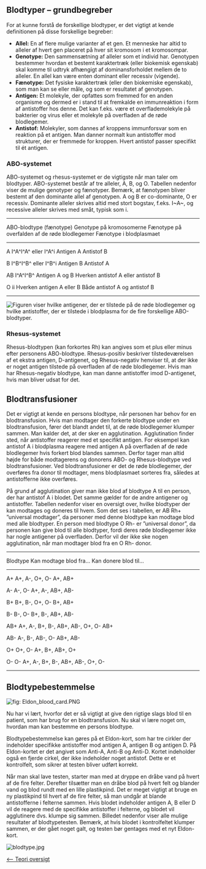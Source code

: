 Blodtyper – grundbegreber
-------------------------

For at kunne forstå de forskellige blodtyper, er det vigtigt at kende
definitionen på disse forskellige begreber:

-   **Allel:** En af flere mulige varianter af et gen. Et menneske har
    altid to alleler af hvert gen placeret på hver sit kromosom i et
    kromosompar.
-   **Genotype:** Den sammensætning af alleler som et individ har.
    Genotypen bestemmer hvordan et bestemt karaktertræk (eller biokemisk
    egenskab) skal komme til udtryk afhængigt af dominansforholdet
    mellem de to alleler. En allel kan være enten dominant eller
    recessiv (vigende).
-   **Fænotype:** Det fysiske karaktertræk (eller den biokemiske
    egenskab), som man kan se eller måle, og som er resultatet af
    genotypen.
-   **Antigen:** Et molekyle, der opfattes som fremmed for en anden
    organisme og dermed er i stand til at fremkalde en immunreaktion i
    form af antistoffer hos denne. Det kan f.eks. være et
    overflademolekyle på bakterier og virus eller et molekyle på
    overfladen af de røde blodlegemer.
-   **Antistof:** Molekyler, som dannes af kroppens immunforsvar som en
    reaktion på et antigen. Man danner normalt kun antistoffer mod
    strukturer, der er fremmede for kroppen. Hvert antistof passer
    specifikt til ét antigen.

### ABO-systemet

ABO-systemet og rhesus-systemet er de vigtigste når man taler om
blodtyper. ABO-systemet består af tre alleler, A, B, og O. Tabellen
nedenfor viser de mulige genotyper og fænotyper. Bemærk, at fænotypen
bliver bestemt af den dominante allel af genotypen. A og B er
co-dominante, O er recessiv. Dominante alleler skrives altid med stort
bogstav, f.eks. I~A~, og recessive alleler skrives med småt, typisk som
i.

  ------------------------------------------------------------------------------------------------------------------------------------------
  ABO-blodtype (fænotype)   Genotype på kromosomerne   Fænotype på overfalden af de røde blodlegemer   Fænotype i blodplasmaet
                                                                                                       
  ------------------------- -------------------------- ----------------------------------------------- -------------------------------------
  A                         I^A^I^A^ eller I^A^i       Antigen A                                       Antistof B
                                                                                                       

  B                         I^B^I^B^ eller I^B^i       Antigen B                                       Antistof A
                                                                                                       

  AB                        I^A^I^B^                   Antigen A og B                                  Hverken antistof A eller antistof B
                                                                                                       

  O                         ii                         Hverken antigen A eller B                       Både antistof A og antistof B
                                                                                                       
  ------------------------------------------------------------------------------------------------------------------------------------------

![Figuren viser hvilke antigener, der er tilstede på de røde blodlegemer og hvilke antistoffer, der er tilstede i blodplasma for de fire forskellige ABO-blodtyper.](https://s3-us-west-2.amazonaws.com/labster/wiki/media/Antigen.jpg "Figuren viser hvilke antigener, der er tilstede på de røde blodlegemer og hvilke antistoffer, der er tilstede i blodplasma for de fire forskellige ABO-blodtyper.") 

### Rhesus-systemet

Rhesus-blodtypen (kan forkortes Rh) kan angives som et plus eller minus
efter personens ABO-blodtype. Rhesus-positiv beskriver tilstedeværelsen
af et ekstra antigen, D-antigenet, og Rhesus-negativ henviser til, at
der ikke er noget antigen tilstede på overfladen af de røde blodlegemer.
Hvis man har Rhesus-negativ blodtype, kan man danne antistoffer imod
D-antigenet, hvis man bliver udsat for det.

Blodtransfusioner
-----------------

Det er vigtigt at kende en persons blodtype, når personen har behov for
en blodtransfusion. Hvis man modtager den forkerte blodtype under en
blodtransfusion, fører det blandt andet til, at de røde blodlegemer
klumper sammen. Man kalder det, at der sker en agglutination.
Agglutination finder sted, når antistoffer reagerer med et specifikt
antigen. For eksempel kan antistof A i blodplasma reagere med antigen A
på overfladen af de røde blodlegemer hvis forkert blod blandes sammen.
Derfor tager man altid højde for både modtagerens og donorens ABO- og
Rhesus-blodtype ved blodtransfusioner. Ved blodtransfusioner er det de
røde blodlegemer, der overføres fra donor til modtager, mens
blodplasmaet sorteres fra, således at antistofferne ikke overføres.

På grund af agglutination giver man ikke blod af blodtype A til en
person, der har antistof A i blodet. Det samme gælder for de andre
antigener og antistoffer. Tabellen nedenfor viser en oversigt over,
hvilke blodtyper der kan modtages og doneres til hvem. Som det ses i
tabellen, er AB Rh+ ”universal modtager”, da personer med denne blodtype
kan modtage blod med alle blodtyper. En person med blodtype O Rh- er
”universal donor”, da personen kan give blod til alle blodtyper, fordi
deres røde blodlegemer ikke har nogle antigener på overfladen. Derfor
vil der ikke ske nogen agglutination, når man modtager blod fra en O Rh-
donor.

  --------------------------------------------------------------------------------
  Blodtype   Kan modtage blod fra...            Kan donere blod til...
                                                
  ---------- ---------------------------------- ----------------------------------
  A+         A+, A-, O+, O-                     A+, AB+
                                                

  A-         A-, O-                             A+, A-, AB+, AB-
                                                

  B+         B+, B-, O+, O-                     B+, AB+
                                                

  B-         B-, O-                             B+, B-, AB+, AB-
                                                

  AB+        A+, A-, B+, B-, AB+, AB-, O+, O-   AB+
                                                

  AB-        A-, B-, AB-, O-                    AB+, AB-
                                                

  O+         O+, O-                             A+, B+, AB+, O+
                                                

  O-         O-                                 A+, A-, B+, B-, AB+, AB-, O+, O-
                                                
  --------------------------------------------------------------------------------

Blodtypebestemmelse
-------------------

![](https://s3-us-west-2.amazonaws.com/labster/wiki/media/Eldon_blood_card.PNG "fig: Eldon_blood_card.PNG")

Nu har vi lært,
hvorfor det er så vigtigt at give den rigtige slags blod til en patient,
som har brug for en blodtransfusion. Nu skal vi lære noget om, hvordan
man kan bestemme en persons blodtype.

Blodtypebestemmelse kan gøres på et Eldon-kort, som har tre cirkler der
indeholder specifikke antistoffer mod antigen A, antigen B og antigen D.
På Eldon-kortet er det angivet som Anti-A, Anti-B og Anti-D. Kortet
indeholder også en fjerde cirkel, der ikke indeholder noget antistof.
Dette er et kontrolfelt, som sikrer at testen bliver udført korrekt.

Når man skal lave testen, starter man med at dryppe en dråbe vand på
hvert af de fire felter. Derefter tilsætter man en dråbe blod på hvert
felt og blander vand og blod rundt med en lille plastikpind. Det er
meget vigtigt at bruge en ny plastikpind til hvert af de fire felter, så
man undgår at blande antistofferne i felterne sammen. Hvis blodet
indeholder antigen A, B eller D vil de reagere med de specifikke
antistoffer i felterne, og blodet vil agglutinere dvs. klumpe sig
sammen. Billedet nedenfor viser alle mulige resultater af
blodtypetesten. Bemærk, at hvis blodet i kontrolfeltet klumper sammen,
er der gået noget galt, og testen bør gentages med et nyt Eldon-kort.

![](https://s3-us-west-2.amazonaws.com/labster/wiki/media/blodtype.jpg " blodtype.jpg")

[\<-- Teori oversigt](/wiki/Bio-Kemi "wikilink")

